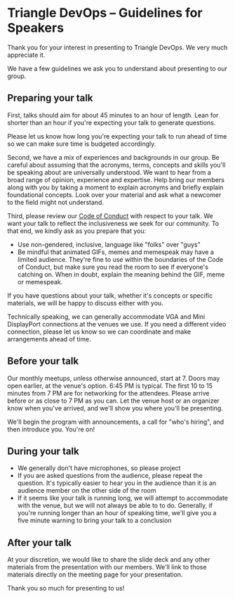 # Triangle DevOps – Guidelines for Speakers

Thank you for your interest in presenting to Triangle DevOps. We very much
appreciate it.

We have a few guidelines we ask you to understand about presenting to our group.

## Preparing your talk

First, talks should aim for about 45 minutes to an hour of length. Lean for
shorter than an hour if you're expecting your talk to generate questions.

Please let us know how long you're expecting your talk to run ahead of time so
we can make sure time is budgeted accordingly.

Second, we have a mix of experiences and backgrounds in our group. Be careful
about assuming that the acronyms, terms, concepts and skills you'll be speaking
about are universally understood. We want to hear from a broad range of opinion,
experience and expertise. Help bring our members along with you by taking a
moment to explain acronyms and briefly explain foundational concepts. Look over
your material and ask what a newcomer to the field might not understand.

Third, please review our [Code of Conduct][conduct] with respect to your talk.
We want your talk to reflect the inclusiveness we seek for our community. To
that end, we kindly ask as you prepare that you:

* Use non-gendered, inclusive, language like "folks" over "guys"
* Be mindful that animated GIFs, memes and memespeak may have a limited
  audience. They're fine to use within the boundaries of the Code of Conduct,
  but make sure you read the room to see if everyone's catching on. When in
  doubt, explain the meaning behind the GIF, meme or memespeak.

If you have questions about your talk, whether it's concepts or specific
materials, we will be happy to discuss either with you.

Technically speaking, we can generally accommodate VGA and Mini DisplayPort
connections at the venues we use. If you need a different video connection,
please let us know so we can coordinate and make arrangements ahead of time.

[conduct]: code-of-conduct.md

## Before your talk

Our monthly meetups, unless otherwise announced, start at 7. Doors may open
earlier, at the venue's option. 6:45 PM is typical. The first 10 to 15
minutes from 7 PM are for networking for the attendees. Please arrive before or
as close to 7 PM as you can. Let the venue host or an organizer know when you've
arrived, and we'll show you where you'll be presenting.

We'll begin the program with announcements, a call for "who's hiring", and then
introduce you. You're on!

## During your talk

* We generally don't have microphones, so please project
* If you are asked questions from the audience, please repeat the question. It's
  typically easier to hear you in the audience than it is an audience member on
  the other side of the room
* If it seems like your talk is running long, we will attempt to accommodate
  with the venue, but we will not always be able to to do. Generally, if you're
  running longer than an hour of speaking time, we'll give you a five minute
  warning to bring your talk to a conclusion

## After your talk

At your discretion, we would like to share the slide deck and any other
materials from the presentation with our members. We'll link to those materials
directly on the meeting page for your presentation.

Thank you so much for presenting to us!
